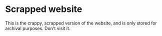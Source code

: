 # Scrapped website
This is the crappy, scrapped version of the website, and is only stored for archival purposes. Don't visit it.
